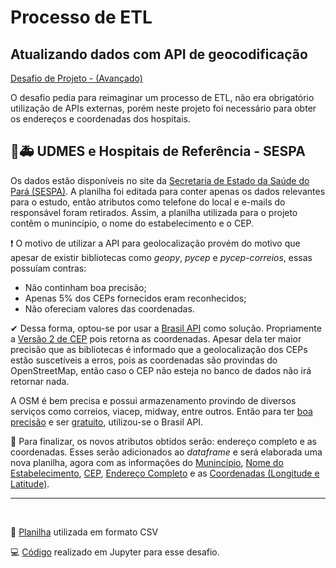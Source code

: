 # Processo de ETL

## Atualizando dados com API de geocodificação

 
[ Desafio de Projeto - (Avançado)](https://web.dio.me/lab/explorando-ia-generativa-em-um-pipeline-de-etl-com-python/learning/63d1d743-0d7d-411b-82a6-625348c85054)

O desafio pedia para reimaginar um processo de ETL, não era obrigatório utilização de APIs externas, porém neste projeto foi necessário para obter os endereços e coordenadas dos hospitais.


## 🏥🚑 UDMES e Hospitais de Referência - SESPA

Os dados estão disponíveis no site da [Secretaria de Estado da Saúde do Pará (SESPA)](http://www.saude.pa.gov.br/).
A planilha foi editada para conter apenas os dados relevantes para o estudo, então atributos como telefone do local e e-mails do responsável foram retirados. Assim, a planilha utilizada para o projeto contêm o munincípio, o nome do estabelecimento e o CEP.

❗ O motivo de utilizar a API para geolocalização provém do motivo que apesar de existir bibliotecas como <i>geopy</i>, <i>pycep</i> e <i>pycep-correios</i>, essas possuíam contras:

 - Não continham boa precisão;
 - Apenas 5% dos CEPs fornecidos eram reconhecidos;
 - Não ofereciam valores das coordenadas.

✔ Dessa forma, optou-se por usar a [Brasil API](https://brasilapi.com.br/docs) como solução. Propriamente a [Versão 2 de CEP](https://brasilapi.com.br/docs#tag/CEP-V2) pois retorna as coordenadas. Apesar dela ter maior precisão que as bibliotecas é informado que a geolocalização dos CEPs estão suscetíveis a erros, pois as coordenadas são provindas do OpenStreetMap, então caso o CEP não esteja no banco de dados não irá retornar nada. 

A OSM é bem precisa e possui armazenamento provindo de diversos serviços como correios, viacep, midway, entre outros. Então para ter <u>boa precisão</u> e ser <u>gratuito</u>, utilizou-se o Brasil API.

📑 Para finalizar, os novos atributos obtidos serão: endereço completo e as coordenadas. Esses serão adicionados ao <i>dataframe</i> e será elaborada uma nova planilha, agora com as informações do <u>Munincípio</u>, <u>Nome do Estabelecimento</u>, <u>CEP</u>, <u>Endereço Completo</u> e as <u>Coordenadas (Longitude e Latitude)</u>.

<hr>
<br>

🔎 [Planilha](https://github.com/limasfernanda/APIGeocode/blob/main/saudepac.csv)  utilizada em formato CSV



💻 [Código](https://github.com/limasfernanda/APIGeocode/blob/main/projetosaudePA.ipynb) realizado em  Jupyter para esse desafio.